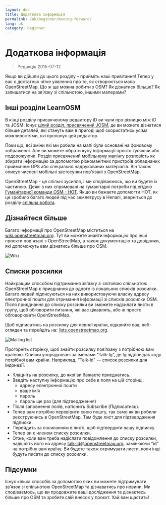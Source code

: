 ```yaml
---
layout: doc
title: Додаткова інформація
permalink: /uk/beginner/moving-forward/
lang: uk
category: beginner
---
```


Додаткова інформація
===============

> Редакція 2015-07-12  

Якщо ви дійшли до цього розділу – прийміть наші привітання! Тепер у вас є достатньо чітке уявлення про те, як створюється мапа OpenStreetMap. Що ж ще можна робити з OSM? Як дізнатися більше? Як залишатися на зв’язку зі спільнотою, іншими маперами?  

Інші розділи LearnOSM
---------------------------

В кінці розділу присвяченому редактору iD ви чули про різницю між iD та JOSM. Існує [цілий розділ, присвячений JOSM](/uk/josm/), де ви можете дізнатися більше деталей, які стануть вам в пригоді щоб скористатись усіма можливостями, які пропонує цей редактор.   

Поки що, всі зміни які ми робили на мапі були основані на фоновому зображенні. Але ви можете зібрати купу інформації просто гуляючи або подорожуючи. Розділ присвячений [мобільному мапінгу](/uk/mobile-mapping/) розповість як збирати інформацію за допомогою різноманітних пристроїв обладнаних приймачем GPS або спеціально надрукованих матеріалів. Він також описує числені мобільні застосунки пов'язані з OpenStreetMap.  

OpenStreetMap - це спільні зусилля, і ми сподіваємось, що ви будете їх частиною. Деякі з них спрямовані на гуманітарні потреби під егідою [Гуманітарної команди OSM - HOT](http://hotosm.org). Якщо ви бажаєте допомогти HOT, як це зробило багато людей під час землетрусу в Непалі, зверніться до розділу [спільна робота](/uk/coordination/).    


Дізнайтеся більше
----------

Багато інформації про OpenStreetMap міститься на [wiki.openstreetmap.org](http://wiki.openstreetmap.org/). Тут ви можете знайти інформацію про інші проєкти пов'язані з OpenStreetMap, а також документацію та довідники, які допоможуть вам дізнатись більше про OSM.  

![Wiki][]

<!-- also more info on this site once it is prepared -->

Списки розсилки
------------

Найкращим способом підтримання зв’язку зі світовою спільнотою OpenStreetMap є приєднання до одного із локальних списків розсилки. Багато людей підписуються на них використовуючи власну адресу електронної пошти для отримання інформації зі списків розсилки OSM. Після приєднання до списку розсилки ви зможете надсилати листи в групу, щоб обговорити питання, які вас цікавлять, або ж просто обговорювати OpenStreetMap.  

Щоб підписатись на розсилку для певної країни, відкрийте ваш веб-оглядач та перейдіть на: [lists.openstreetmap.org](http://lists.openstreetmap.org/).  

![Mailing list][]

Прогорніть сторінку, щоб знайти розсилку пов’язану з потрібною вам країною. Списки упорядковані за іменами “Talk-lg”, де lg відповідає коду потрібної вам країни. Наприклад, “Talk-id” — список розсилки для Індонезії.  

- Клацніть на розсилку, до якої ви бажаєте приєднатись.  
- Введіть наступну інформацію про себе в поля на цій сторінці:  
    +  адресу електронної пошти  
    +  ваше ім’я  
    +  пароль  
    +  пароль ще раз (для підтвердження)  
- Після заповнення полів, натіснить Subscribe (Підписатись).
- Тепер вам потрібно перевірити свою пошту, так само як ви робили реєструючись в OpenStreetMap. Там буде лист для підтвердження підписки.  
- Перейдить за посиланням в листі, щоб підтвердити вашу підписку.  
- Тепер ви є членом списку розсилки.  
- Отже, коли вам треба надіслати повідомлення до списку розсилки, надішліть його на адресу [talk-id@openstreetmap.org](mailto:talk-id@openstreetmap.org), замінюючи “id” на потрібну вам країну. Ви будете також отримувати листи, коли інші будуть писати до списку розсилки.  

<!-- maybe expand and put this back later 
MapOSMatic
----------

Один з таких проєктів – MapOSMatic. Ви можете перейти до нього
у вашому веб-оглядачі за посиланням [maposmatic.org](http://www.maposmatic.org/).
Це простий інструмент для видруку мап для будь-якою території.
Він автоматично створить мапу разом із сіткоб поверх
та індексом для обраної території.

![MapOSMatic][]
-->


Підсумки
-------

Існує кілька способів за допомогою яких ви можете підтримувати зв’язок зі спільнотою OpenStreetMap та дізнаватись про новини. Ми сподіваємось, що ви продовжите ваші дослідження та дізнаєтесь більше про OSM та зробите свій внесок у проєкт. Хай вам щастить!


[MapOSMatic]: /images/beginner/maposmatic-homepage.png
[Wiki]: /images/beginner/osm-wiki.png
[Mailing list]: /images/beginner/osm-mailing-lists.png
